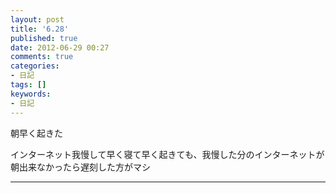 ```yaml
---
layout: post
title: '6.28'
published: true
date: 2012-06-29 00:27
comments: true
categories:
- 日記
tags: []
keywords:
- 日記
---
```

朝早く起きた

インターネット我慢して早く寝て早く起きても、我慢した分のインターネットが朝出来なかったら遅刻した方がマシ

---

